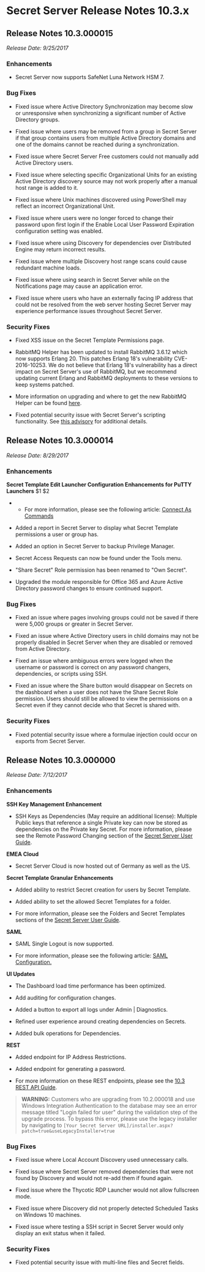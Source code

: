 [title]: # (Secret Server Release Notes 10.3.x)
[tags]: # (Release Notes)
[priority]: #
[display]: # (search,content,print)

# Secret Server Release Notes 10.3.x

## **Release Notes 10.3.000015**

*Release Date: 9/25/2017*

### Enhancements

- Secret Server now supports SafeNet Luna Network HSM 7.

### Bug Fixes

- Fixed issue where Active Directory Synchronization may become slow or unresponsive when synchronizing a significant number of Active Directory groups.

- Fixed issue where users may be removed from a group in Secret Server if that group contains users from multiple Active Directory domains and one of the domains cannot be reached during a synchronization.

- Fixed issue where Secret Server Free customers could not manually add Active Directory users.

- Fixed issue where selecting specific Organizational Units for an existing Active Directory discovery source may not work properly after a manual host range is added to it.

- Fixed issue where Unix machines discovered using PowerShell may reflect an incorrect Organizational Unit.

- Fixed issue where users were no longer forced to change their password upon first login if the Enable Local User Password Expiration configuration setting was enabled.

- Fixed issue where using Discovery for dependencies over Distributed Engine may return incorrect results.

- Fixed issue where multiple Discovery host range scans could cause redundant machine loads.

- Fixed issue where using search in Secret Server while on the Notifications page may cause an application error.

- Fixed issue where users who have an externally facing IP address that could not be resolved from the web server hosting Secret Server may experience performance issues throughout Secret Server.

### Security Fixes

- Fixed XSS issue on the Secret Template Permissions page.

- RabbitMQ Helper has been updated to install RabbitMQ 3.6.12 which now supports Erlang 20. This patches Erlang 18's vulnerability CVE-2016-10253. We do not believe that Erlang 18's vulnerability has a direct impact on Secret Server's use of RabbitMQ, but we recommend updating current Erlang and RabbitMQ deployments to these versions to keep systems patched.

- More information on upgrading and where to get the new RabbitMQ Helper can be found [here](https://thycotic.force.com/support/s/article/ka0370000009UqIAAU/How-to-Upgrade-RabbitMQ).

- Fixed potential security issue with Secret Server's scripting functionality. See [this advisory](https://thycotic.com/products/secret-server/resources/advisories/thy-ss-010/) for additional details.

## **Release Notes 10.3.000014**

*Release Date: 8/29/2017*

### **Enhancements**

**Secret Template Edit Launcher Configuration Enhancements for PuTTY Launchers**
$1
$2
  - - For more information, please see the following article: [Connect As Commands](https://updates.thycotic.net/link.ashx?SshProxyWithConnectAs)

- Added a report in Secret Server to display what Secret Template permissions a user or group has.

- Added an option in Secret Server to backup Privilege Manager.

- Secret Access Requests can now be found under the Tools menu.

- "Share Secret" Role permission has been renamed to "Own Secret".

- Upgraded the module responsible for Office 365 and Azure Active Directory password changes to ensure continued support.

### **Bug Fixes**

- Fixed an issue where pages involving groups could not be saved if there were 5,000 groups or greater in Secret Server.

- Fixed an issue where Active Directory users in child domains may not be properly disabled in Secret Server when they are disabled or removed from Active Directory.

- Fixed an issue where ambiguous errors were logged when the username or password is correct on any password changers, dependencies, or scripts using SSH.

- Fixed an issue where the Share button would disappear on Secrets on the dashboard when a user does not have the Share Secret Role permission. Users should still be allowed to view the permissions on a Secret even if they cannot decide who that Secret is shared with.

### **Security Fixes**

- Fixed potential security issue where a formulae injection could occur on exports from Secret Server.

## **Release Notes 10.3.000000**

*Release Date: 7/12/2017*

### **Enhancements**

**SSH Key Management Enhancement**

- SSH Keys as Dependencies (May require an additional license): Multiple Public keys that reference a single Private key can now be stored as dependencies on the Private key Secret. For more information, please see the Remote Password Changing section of the [Secret Server User Guide](https://updates.thycotic.net/secretserver/documents/SS_UserGuide.pdf).

**EMEA Cloud**

- Secret Server Cloud is now hosted out of Germany as well as the US.

**Secret Template Granular Enhancements**

- Added ability to restrict Secret creation for users by Secret Template.

- Added ability to set the allowed Secret Templates for a folder.

- For more information, please see the Folders and Secret Templates sections of the [Secret Server User Guide](https://updates.thycotic.net/secretserver/documents/SS_UserGuide.pdf).

**SAML**

- SAML Single Logout is now supported.

- For more information, please see the following article: [SAML Configuration.](https://thycotic.force.com/support/s/article/ka037000000HtilAAC/Configuring-SAML-in-Secret-Server)

**UI Updates**

- The Dashboard load time performance has been optimized.

- Add auditing for configuration changes.

- Added a button to export all logs under Admin | Diagnostics.

- Refined user experience around creating dependencies on Secrets.

- Added bulk operations for Dependencies.

**REST**

- Added endpoint for IP Address Restrictions.

- Added endpoint for generating a password.

- For more information on these REST endpoints, please see the [10.3 REST API Guide](https://updates.thycotic.net/secretserver/restapiguide/10.3/index.html).

>**WARNING:** Customers who are upgrading from 10.2.000018 and use Windows Integration Authentication to the database may see an error message titled "Login failed for user" during the validation step of the upgrade process. To bypass this error, please use the legacy installer by navigating to `[Your Secret Server URL]/installer.aspx?patch=true&useLegacyInstaller=true`

### **Bug Fixes**

- Fixed issue where Local Account Discovery used unnecessary calls.

- Fixed issue where Secret Server removed dependencies that were not found by Discovery and would not re-add them if found again.

- Fixed issue where the Thycotic RDP Launcher would not allow fullscreen mode.

- Fixed issue where Discovery did not properly detected Scheduled Tasks on Windows 10 machines.

- Fixed issue where testing a SSH script in Secret Server would only display an exit status when it failed.

### **Security Fixes**

- Fixed potential security issue with multi-line files and Secret fields.